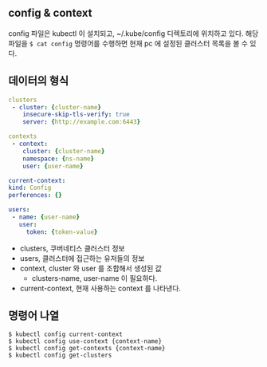 ## config & context
config 파일은 kubectl 이 설치되고, ~/.kube/config 디렉토리에 위치하고 있다.
해당 파일을 `$ cat config` 명령어를 수행하면 현재 pc 에 설정된 클러스터 목록을 볼 수 있다.

## 데이터의 형식
```yml
clusters
 - cluster: {cluster-name}
    insecure-skip-tls-verify: true
    server: {http://example.com:6443}

contexts
 - context:
    cluster: {cluster-name}
    namespace: {ns-name}
    user: {user-name}

current-context:
kind: Config
perferences: {}

users:
 - name: {user-name}
   user:
     token: {token-value}

```
* clusters, 쿠버네티스 클러스터 정보
* users, 클러스터에 접근하는 유저들의 정보
* context, cluster 와 user 를 조합해서 생성된 값
    * clusters-name, user-name 이 필요하다.
* current-context, 현재 사용하는 context 를 나타낸다.

## 명령어 나열
```shell
$ kubectl config current-context 
$ kubectl config use-context {context-name}
$ kubectl config get-contexts {context-name}
$ kubectl config get-clusters
```